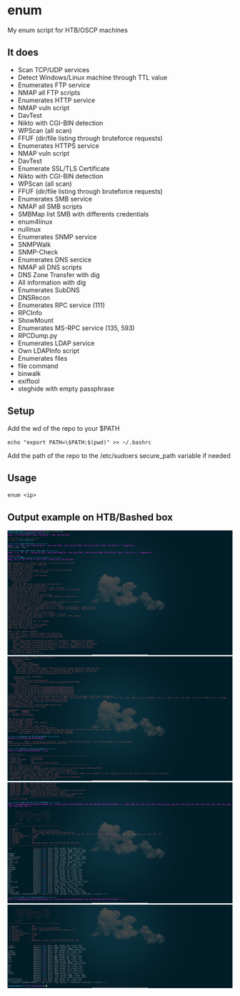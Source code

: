 # enum
My enum script for HTB/OSCP machines

## It does  
* Scan TCP/UDP services  
* Detect Windows/Linux machine through TTL value
* Enumerates FTP service
 * NMAP all FTP scripts
* Enumerates HTTP service
 * NMAP vuln script
 * DavTest
 * Nikto with CGI-BIN detection
 * WPScan (all scan)
 * FFUF (dir/file listing through bruteforce requests)
* Enumerates HTTPS service
 * NMAP vuln script
 * DavTest
 * Enumerate SSL/TLS Certificate
 * Nikto with CGI-BIN detection
 * WPScan (all scan)
 * FFUF (dir/file listing through bruteforce requests)
* Enumerates SMB service
 * NMAP all SMB scripts
 * SMBMap list SMB with differents credentials
 * enum4linux
 * nullinux
* Enumerates SNMP service
 * SNMPWalk
 * SNMP-Check
* Enumerates DNS sercice
 * NMAP all DNS scripts
 * DNS Zone Transfer with dig
 * All information with dig
* Enumerates SubDNS
 * DNSRecon
* Enumerates RPC service (111)
 * RPCInfo
 * ShowMount
* Enumerates MS-RPC service (135, 593)
 * RPCDump.py
* Enumerates LDAP service
 * Own LDAPInfo script
* Enumerates files
 * file command
 * binwalk
 * exiftool
 * steghide with empty passphrase
 
## Setup
Add the wd of the repo to your $PATH
```Shell
echo "export PATH=\$PATH:$(pwd)" >> ~/.bashrc
```
Add the path of the repo to the /etc/sudoers secure_path variable if needed

## Usage
```Shell
enum <ip>
```

## Output example on HTB/Bashed box
![1](/img/1.png)
![2](/img/2.png)
![3](/img/3.png)
![4](/img/4.png)
